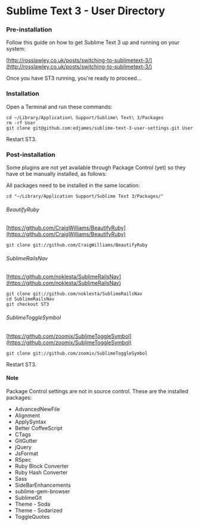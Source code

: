 # Sublime Text 3 - User Directory

### Pre-installation

Follow this guide on how to get Sublime Text 3 up and running on your system: 

[http://rosslawley.co.uk/posts/switching-to-sublimetext-3/](http://rosslawley.co.uk/posts/switching-to-sublimetext-3/)

Once you have ST3 running, you're ready to proceed...

### Installation

Open a Terminal and run these commands:

    cd ~/Library/Application\ Support/Sublime\ Text\ 3/Packages
    rm -rf User
    git clone git@github.com:edjames/sublime-text-3-user-settings.git User

Restart ST3.

### Post-installation

Some plugins are not yet available through Package Control (yet) so they have ot be manually installed, as follows:

All packages need to be installed in the same location:

    cd "~/Library/Application Support/Sublime Text 3/Packages/"

###### BeautifyRuby

[https://github.com/CraigWilliams/BeautifyRuby](https://github.com/CraigWilliams/BeautifyRuby)

    git clone git://github.com/CraigWilliams/BeautifyRuby

###### SublimeRailsNav

[https://github.com/noklesta/SublimeRailsNav](https://github.com/noklesta/SublimeRailsNav)

    git clone git://github.com/noklesta/SublimeRailsNav
    cd SublimeRailsNav
    git checkout ST3

###### SublimeToggleSymbol

[https://github.com/zoomix/SublimeToggleSymbol](https://github.com/zoomix/SublimeToggleSymbol)

    git clone git://github.com/zoomix/SublimeToggleSymbol

Restart ST3.

#### Note

Package Control settings are not in source control.
These are the installed packages:

- AdvancedNewFile
- Alignment
- ApplySyntax
- Better CoffeeScript
- CTags
- GitGutter
- jQuery
- JsFormat
- RSpec
- Ruby Block Converter
- Ruby Hash Converter
- Sass
- SideBarEnhancements
- sublime-gem-browser
- SublimeGit
- Theme - Soda
- Theme - Sodarized
- ToggleQuotes
